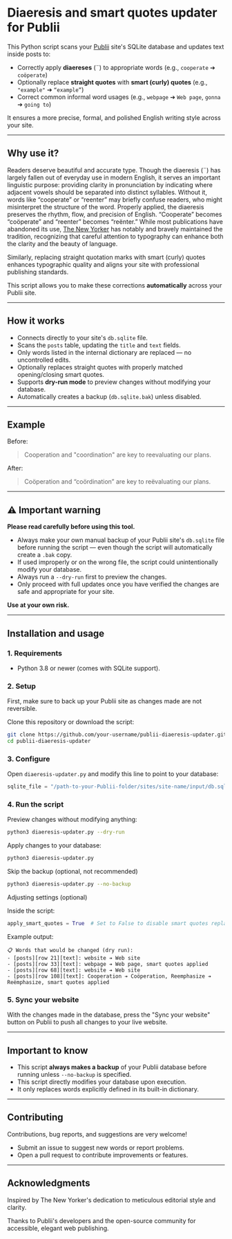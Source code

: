 # Diaeresis and smart quotes updater for Publii

This Python script scans your [Publii](https://getpublii.com/) site's SQLite database and updates text inside posts to:

- Correctly apply **diaereses** (¨) to appropriate words (e.g., `cooperate` ➔ `coöperate`)
- Optionally replace **straight quotes** with **smart (curly) quotes** (e.g., `"example"` ➔ `“example”`)
- Correct common informal word usages (e.g., `webpage` ➔ `Web page`, `gonna` ➔ `going to`)

It ensures a more precise, formal, and polished English writing style across your site.

---

## Why use it?

Readers deserve beautiful and accurate type. Though the diaeresis (¨) has largely fallen out of everyday use in modern English, it serves an important linguistic purpose: providing clarity in pronunciation by indicating where adjacent vowels should be separated into distinct syllables. Without it, words like “cooperate” or “reenter” may briefly confuse readers, who might misinterpret the structure of the word. Properly applied, the diaeresis preserves the rhythm, flow, and precision of English. “Cooperate” becomes “coöperate” and “reenter” becomes “reënter.” While most publications have abandoned its use, [The New Yorker](https://www.newyorker.com) has notably and bravely maintained the tradition, recognizing that careful attention to typography can enhance both the clarity and the beauty of language.

Similarly, replacing straight quotation marks with smart (curly) quotes enhances typographic quality and aligns your site with professional publishing standards.

This script allows you to make these corrections **automatically** across your Publii site.

---

## How it works

- Connects directly to your site's `db.sqlite` file.
- Scans the `posts` table, updating the `title` and `text` fields.
- Only words listed in the internal dictionary are replaced — no uncontrolled edits.
- Optionally replaces straight quotes with properly matched opening/closing smart quotes.
- Supports **dry-run mode** to preview changes without modifying your database.
- Automatically creates a backup (`db.sqlite.bak`) unless disabled.

---

## Example

Before:

> Cooperation and "coordination" are key to reevaluating our plans.

After:

> Coöperation and “coördination” are key to reëvaluating our plans.

---

## ⚠️ Important warning

**Please read carefully before using this tool.**

- Always make your own manual backup of your Publii site's `db.sqlite` file before running the script — even though the script will automatically create a `.bak` copy.
- If used improperly or on the wrong file, the script could unintentionally modify your database.
- Always run a `--dry-run` first to preview the changes.
- Only proceed with full updates once you have verified the changes are safe and appropriate for your site.

**Use at your own risk.**

---

## Installation and usage

### 1. Requirements

- Python 3.8 or newer (comes with SQLite support).

### 2. Setup

First, make sure to back up your Publii site as changes made are not reversible.

Clone this repository or download the script:

```bash
git clone https://github.com/your-username/publii-diaeresis-updater.git
cd publii-diaeresis-updater
```

### 3. Configure

Open `diaeresis-updater.py` and modify this line to point to your database:

```python
sqlite_file = "/path-to-your-Publii-folder/sites/site-name/input/db.sqlite"
```

### 4. Run the script

Preview changes without modifying anything:

```bash
python3 diaeresis-updater.py --dry-run
```

Apply changes to your database:

```bash
python3 diaeresis-updater.py
```

Skip the backup (optional, not recommended)

```bash
python3 diaeresis-updater.py --no-backup
```

Adjusting settings (optional)

Inside the script:

```python
apply_smart_quotes = True  # Set to False to disable smart quotes replacement
```

Example output:

```
📋 Words that would be changed (dry run):
- [posts][row 21][text]: website ➔ Web site
- [posts][row 33][text]: webpage ➔ Web page, smart quotes applied
- [posts][row 68][text]: website ➔ Web site
- [posts][row 108][text]: Cooperation ➔ Coöperation, Reemphasize ➔ Reëmphasize, smart quotes applied
```

### 5. Sync your website

With the changes made in the database, press the "Sync your website" button on Publii to push all changes to your live website.

---

## Important to know

- This script **always makes a backup** of your Publii database before running unless `--no-backup` is specified.
- This script directly modifies your database upon execution.
- It only replaces words explicitly defined in its built-in dictionary.

---

## Contributing

Contributions, bug reports, and suggestions are very welcome!

- Submit an issue to suggest new words or report problems.
- Open a pull request to contribute improvements or features.


---

## Acknowledgments

Inspired by The New Yorker's dedication to meticulous editorial style and clarity.

Thanks to Publii's developers and the open-source community for accessible, elegant web publishing.
